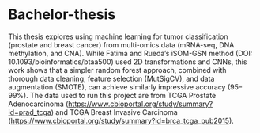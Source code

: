 # Bachelor-thesis

This thesis explores using machine learning for tumor classification (prostate and breast cancer) from multi-omics data (mRNA-seq, DNA methylation, and CNA). While Fatima and Rueda’s iSOM-GSN method (DOI: 10.1093/bioinformatics/btaa500) used 2D transformations and CNNs, this work shows that a simpler random forest approach, combined with thorough data cleaning, feature selection (MutSigCV), and data augmentation (SMOTE), can achieve similarly impressive accuracy (95–99%).
The data used to run this project are from TCGA Prostate Adenocarcinoma (https://www.cbioportal.org/study/summary?id=prad_tcga) and TCGA Breast Invasive Carcinoma (https://www.cbioportal.org/study/summary?id=brca_tcga_pub2015).
